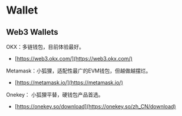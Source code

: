 # Wallet

## Web3 Wallets

OKX：多链钱包，目前体验最好。

* [https://web3.okx.com/](https://web3.okx.com/)

Metamask：小狐狸，适配性最广的EVM钱包，但越做越摆烂。&#x20;

* [https://metamask.io/](https://metamask.io/)

Onekey： 小狐狸平替，硬钱包产品首选。

* [https://onekey.so/download](https://onekey.so/zh_CN/download)




